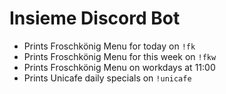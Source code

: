 # Insieme Discord Bot

- Prints Froschkönig Menu for today on `!fk`
- Prints Froschkönig Menu for this week on `!fkw`
- Prints Froschkönig Menu on workdays at 11:00
- Prints Unicafe daily specials on `!unicafe`
